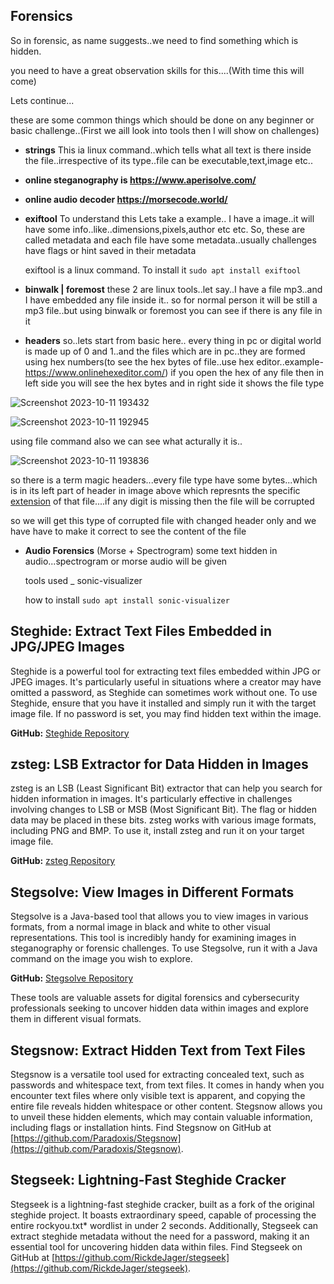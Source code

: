 

## Forensics
So in forensic, as name suggests..we need to find something which is hidden.

you need to have a great observation skills for this....(With time this will come)

Lets continue...

these are some common things which should be done on any beginner or basic challenge..(First we aill look into tools then I will show on challenges)

- **strings** This ia linux command..which tells what all text is there inside the file..irrespective of its type..file can be executable,text,image etc..

- **online steganography is https://www.aperisolve.com/**
  
- **online audio decoder https://morsecode.world/**

- **exiftool** To understand this Lets take a example.. I have a image..it will have some info..like..dimensions,pixels,author etc etc. So, these are called metadata and each file have some metadata..usually challenges have flags or hint saved in their metadata 

  exiftool is a linux command. To install it ```sudo apt install exiftool ```

- **binwalk | foremost** these 2 are linux tools..let say..I have a file mp3..and I have embedded any file inside it..
so for normal person it will be still a mp3 file..but using binwalk or foremost you can see if there is any file in it

- **headers** so..lets start from basic here.. every thing in pc or digital world is made up of 0 and 1..and the files which are in pc..they are formed using hex numbers(to see the hex bytes of file..use hex editor..example-https://www.onlinehexeditor.com/) if you open the hex of any file then in left side you will see the hex bytes and in right side it shows the file type



![Screenshot 2023-10-11 193432](https://github.com/prem-kumar-verma/CTF/assets/84134833/bf2b9801-fff9-4b2a-84e1-de5365e7cfe7)

![Screenshot 2023-10-11 192945](https://github.com/prem-kumar-verma/CTF/assets/84134833/6c0defdf-3af1-4d5a-b73e-777dffa3989c)



using file command also we can see what acturally it is..

![Screenshot 2023-10-11 193836](https://github.com/prem-kumar-verma/CTF/assets/84134833/f9b7b969-5418-44f1-b06f-f8f3c4df0ad8)


  so there is a term magic headers...every file type have some bytes...which is in its left part of header in image above which represnts the specific [extension](https://en.wikipedia.org/wiki/List_of_file_signatures) of that file....if any digit is missing then the file will be corrupted

  so we will get this type of corrupted file with changed header only and we have have to make it correct to see the content of the file

- **Audio Forensics** (Morse + Spectrogram) some text hidden in audio...spectrogram or morse audio will be given
 
  tools used _ sonic-visualizer
 
  how to install ```sudo apt install sonic-visualizer```

## Steghide: Extract Text Files Embedded in JPG/JPEG Images

Steghide is a powerful tool for extracting text files embedded within JPG or JPEG images. It's particularly useful in situations where a creator may have omitted a password, as Steghide can sometimes work without one. To use Steghide, ensure that you have it installed and simply run it with the target image file. If no password is set, you may find hidden text within the image.

**GitHub:** [Steghide Repository](https://github.com/StefanoDeVuono/steghide)

## zsteg: LSB Extractor for Data Hidden in Images

zsteg is an LSB (Least Significant Bit) extractor that can help you search for hidden information in images. It's particularly effective in challenges involving changes to LSB or MSB (Most Significant Bit). The flag or hidden data may be placed in these bits. zsteg works with various image formats, including PNG and BMP. To use it, install zsteg and run it on your target image file.

**GitHub:** [zsteg Repository](https://github.com/zed-0xff/zsteg.git)

## Stegsolve: View Images in Different Formats

Stegsolve is a Java-based tool that allows you to view images in various formats, from a normal image in black and white to other visual representations. This tool is incredibly handy for examining images in steganography or forensic challenges. To use Stegsolve, run it with a Java command on the image you wish to explore.

**GitHub:** [Stegsolve Repository](https://github.com/e3amn2l/stegsolve)

These tools are valuable assets for digital forensics and cybersecurity professionals seeking to uncover hidden data within images and explore them in different visual formats.


## Stegsnow: Extract Hidden Text from Text Files

Stegsnow is a versatile tool used for extracting concealed text, such as passwords and whitespace text, from text files. It comes in handy when you encounter text files where only visible text is apparent, and copying the entire file reveals hidden whitespace or other content. Stegsnow allows you to unveil these hidden elements, which may contain valuable information, including flags or installation hints.
Find Stegsnow on GitHub at [https://github.com/Paradoxis/Stegsnow](https://github.com/Paradoxis/Stegsnow).

  
## Stegseek: Lightning-Fast Steghide Cracker
Stegseek is a lightning-fast steghide cracker, built as a fork of the original steghide project. It boasts extraordinary speed, capable of processing the entire rockyou.txt* wordlist in under 2 seconds. Additionally, Stegseek can extract steghide metadata without the need for a password, making it an essential tool for uncovering hidden data within files. 
Find Stegseek on GitHub at [https://github.com/RickdeJager/stegseek](https://github.com/RickdeJager/stegseek).

